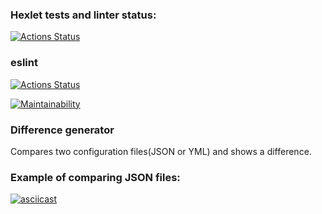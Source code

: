 ### Hexlet tests and linter status:
[![Actions Status](https://github.com/karmeowwoof/frontend-project-lvl2/workflows/hexlet-check/badge.svg)](https://github.com/karmeowwoof/frontend-project-lvl2/actions)
### eslint 
[![Actions Status](https://github.com/karmeowwoof/frontend-project-lvl2/workflows/lint/badge.svg)](https://github.com/karmeowwoof/frontend-project-lvl2/actions)

[![Maintainability](https://api.codeclimate.com/v1/badges/f7392646af35b63b7f0a/maintainability)](https://codeclimate.com/github/karmeowwoof/frontend-project-lvl2/maintainability)

### Difference generator


Compares two configuration files(JSON or YML) and shows a difference.

### Example of comparing JSON files:
[![asciicast](https://asciinema.org/a/b8GVyw7VpjwFyt0BwwWdwFiye.svg)](https://asciinema.org/a/b8GVyw7VpjwFyt0BwwWdwFiye)